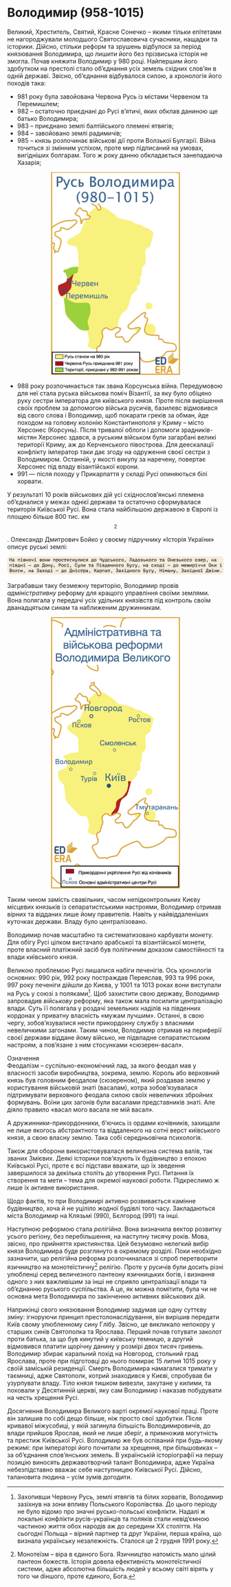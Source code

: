 Володимир (958-1015)
====================

Великий, Хреститель, Святий, Красне Сонечко – якими тільки епітетами не
нагороджували молодшого Святославовича сучасники, нащадки та історики.
Дійсно, стільки реформ та зрушень відбулося за період князювання
Володимира, що лишити його без прізвиська історія не змогла. Почав
княжити Володимир у 980 році. Найпершим його здобутком на престолі стало
об’єднання усіх земель східних слов’ян в одній державі. Звісно,
об’єднання відбувалося силою, а хронологія його походів така:


* 981 року була завойована Червона Русь із містами Червеном та Перемишлем;
* 982 – остаточно приєднані до Русі в’ятичі, яких обклав даниною ще
батько Володимира;
* 983 – приєднано землі балтійського племені ятвягів;
* 984 – завойовано землі радимичів;
* 985 – князь розпочинає військові дії проти Волзької Булгарії. Війна
точиться зі змінним успіхом, проте мир підписаний на умовах, вигідніших
болгарам. Того ж року данню обкладається занепадаюча Хазарія; 

<div align="center">
<img src="volod.jpg" width="300"/>
</div>

* 988 року розпочинається так звана Корсунська війна.
Передумовою для неї стала руська військова поміч Візантії, за яку було
обіцяно руку сестри імператора для київського князя. Проте після
вирішення своїх проблем за допомогою війська русичів, базилевс
відмовився від свого слова і Володимир, щоб покарати греків за обман,
йде походом на головну колонію Константинополя у Криму – місто Херсонес
(Корсунь). Після тривалої облоги і допомоги зрадників-містян Херсонес
здався, а руським військом були загарбані великі території Криму, аж до
Керченського півострова. Для деескалації конфлікту імператор таки дає
згоду на одруження своєї сестри з Володимиром. Останній, у якості викупу
за наречену, повертає Херсонес під владу візантійської корони.
* 991 — після походу у Прикарпаття у складі Русі опиняються білі
хорвати.

У результаті 10 років військових дій усі східнослов’янські племена
об’єдналися у межах однієї держави та остаточно сформувалася територія
Київської Русі. Вона стала найбільшою державою в Європі із площею більше
800 тис. км$$^2$$. Олександр Дмитрович Бойко у своєму підручнику «Історія
України» описує руські землі:

![image](10.jpg)

Заграбавши таку безмежну територію, Володимир провів *адміністративну*
реформу для кращого управління своїми землями. Вона полягала у передачі
усіх удільних князівств під контроль своїм дванадцятьом синам та
наближеним дружинникам.

<div align="center">
<img src="vol_obor+admin.jpg" width="300"/>
</div>

Таким чином замість свавільних, часом непідконтрольних Києву місцевих
князьків із сепаратистськими настроями, Володимир отримав вірних та
відданих лише йому правителів. Навіть у найвіддаленіших куточках
держави. Владу було централізовано.

Володимир почав масштабно та систематизовано карбувати монету. Для обігу
Русі цілком вистачало арабської та візантійської монети, проте власний
платіжний засіб був політичним доказом самостійності та влади київського
князя.

Великою проблемою Русі лишалися набіги печенігів. Ось хронологія
основних: 990 рік, 992 року постраждав Переяслав, 993 та 996 роки, 997
року печеніги дійшли до Києва, у 1001 та 1013 роках вони виступали на
Русь у союзі з поляками[^8]. Щоб захистити свою державу, Володимир
запровадив *військову* реформу, яка також мала посилити централізацію
влади. Суть її полягала у роздачі земельних наділів на південних
кордонах у приватну власність «мужам лучшим». Останні, в свою чергу,
зобов’язувалися нести прикордонну службу з власними невеличкими
загонами. Таким чином, Володимир отримав на периферії своєї держави
віддане йому військо, не підвладне сепаратистським настроям, а пов’язане
з ним стосунками «сюзерен-васал».

<div class="eoz-wrap">
<span class="eoz">Означення</span>
<div class="eoz-text">
Феодалiзм – суспiльно-економiчний лад, за якого феодал мав у власностi засоби виробництва, зокрема, землю. Король або верховний князь був головним феодалом (сюзереном), який роздавав землю у користування вiйськовiй знатi (васалам), котра зобов’язувалася пiдтримувати верховного феодала силою своїх невеличких збройних формувань. Воїни цих загонiв були васалами представникiв знатi. Але дiяло правило «васал мого васала не мiй васал».
</div>
</div>



А дружинники-прикордонники, б’ючись із ордами кочівників, захищали не
лише якогось абстрактного та віддаленого на сотні верст київського
князя, а свою власну землю. Така собі середньовічна психологія.

Також для оборони використовувалася величезна система валів, так званих
Змієвих. Деякі історики пов’язують їх будівництво з епохою Київської
Русі, проте є всі підстави вважати, що їх зведення завершилося за
декілька століть до утворення Русі. Питання їх створення та мети – тема
для окремої наукової роботи. Підкреслимо ж лише їх активне використання.

Щодо фактів, то при Володимирі активно розвивається камінне будівництво,
хоча й не уціліло жодної будівлі того часу. Закладаються міста Володимир
на Клязьмі (990), Бєлгород (991) та інші.

Наступною реформою стала *релігійна*. Вона визначила вектор розвитку
усього регіону, без перебільшення, на наступну тисячу років. Мова,
звісно, про прийняття християнства. Цей безумовно нелегкий вибір князя
Володимира буде розглянуто в окремому розділі. Поки необхідно зазначити,
що релігійна реформа розпочиналася зі спроб перетворити язичництво на
монотеїстичну[^9] релігію. Проте у русичів були досить різні улюбленці
серед величезного пантеону язичницьких богів, і визнання одного з них
важливішим за інші не сприяло централізації влади та об’єднанню руського
суспільства. А це, як можна помітити, була чи не основна мета Володимира
по закінченню активних військових дій.

Наприкінці свого князювання Володимир задумав ще одну суттєву зміну:
ігноруючи принцип престолонаслідування, він вирішив передати Київ свому
улюбленному сину Глібу. Звісно, це викликало непокору у старших синів
Святополка та Ярослава. Перший почав готувати заколот проти батька, за
що був кинутий у київську темницю, а другий відмовився платити щорічну
данину у розмірі двох тисяч гривень. Володимир збирає каральний похід на
Новгород, стольний град Ярослава, проте при підготовці до нього помирає
15 липня 1015 року у своїй заміській резиденції. Смерть Володимира
намагалися тримати у таємниці, адже Святополк, котрий знаходився у
Києві, спробував би узурпувати владу. Тіло князя тишком вивезли,
закутане у килими, та поховали у Десятинній церкві, яку сам Володимир і
наказав побудувати на честь хрещення Русі.

Досягнення Володимира Великого варті окремої наукової праці. Проте він
залишив по собі дещо більше, ніж просто свої здобутки. Після кривавої
міжусобиці, у якій загинула більшість Володимировичів, до влади прийшов
Ярослав, який не лише зберіг, а примножив могутність та престиж
Київської Русі. Володимир же був оспіваний при будь-якому режимі: при
імператорі його почитали за хрещення, при більшовиках – за об’єднання
слов’янських земель. В українській історіографії на першу позицію
виносять державотворчий талант Володимира, адже Україна небезпідставно
вважає себе наступницею Київської Русі. Дійсно, талановита людина – усім
зумів догодити.

[^8]: Захопивши Червону Русь, землі ятвягів та білих хорватів, Володимир зазіхнув на зони впливу Польського Королівства. До цього періоду не було відомо про значні русько-польські конфлікти. Надалі ж локальні конфлікти русів-українців та поляків стали невід’ємною частиною життя обох народів аж до середини ХХ століття. На сьогодні Польща – вірний партнер та друг України, перша країна, що визнала українську незалежність. Сталося це 2 грудня 1991 року.

[^9]: Монотеїзм – віра в єдиного Бога. Язичництво натомість мало цілий пантеон божеств. Історія довела ефективність монотеїстичної системи, адже абсолютна більшість людей у всьому світі вірять у того чи  dіншого, проте єдиного, Бога.